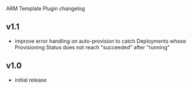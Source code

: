 ARM Template Plugin changelog

v1.1
----

- improve error handling on auto-provision to catch Deployments whose Provisioning Status does not reach "succeeded" after "running"

v1.0
-----

- initial release
